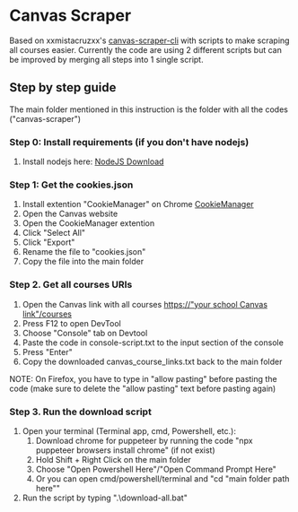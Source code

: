 # Canvas Scraper

Based on xxmistacruzxx's [canvas-scraper-cli](https://github.com/xxmistacruzxx/canvas-scraper-cli) with scripts to make scraping all courses easier.
Currently the code are using 2 different scripts but can be improved by merging all steps into 1 single script.

## Step by step guide

The main folder mentioned in this instruction is the folder with all the codes ("canvas-scraper")

### Step 0: Install requirements (if you don't have nodejs)

1. Install nodejs here: [NodeJS Download](https://nodejs.org/en/download)

### Step 1: Get the cookies.json

1. Install extention "CookieManager" on Chrome [CookieManager](https://chromewebstore.google.com/detail/cookiemanager-cookie-edit/hdhngoamekjhmnpenphenpaiindoinpo?hl=en&pli=1)
2. Open the Canvas website
3. Open the CookieManager extention
4. Click "Select All"
5. Click "Export"
6. Rename the file to "cookies.json"
7. Copy the file into the main folder

### Step 2. Get all courses URIs

1. Open the Canvas link with all courses [https://"your school Canvas link"/courses](https://your-school-Canvas-link/courses)
2. Press F12 to open DevTool
3. Choose "Console" tab on Devtool
4. Paste the code in console-script.txt to the input section of the console
5. Press "Enter"
6. Copy the downloaded canvas_course_links.txt back to the main folder

NOTE: On Firefox, you have to type in "allow pasting" before pasting the code (make sure to delete the "allow pasting" text before pasting again)

### Step 3. Run the download script

1. Open your terminal (Terminal app, cmd, Powershell, etc.):
   1. Download chrome for puppeteer by running the code "npx puppeteer browsers install chrome" (if not exist)
   2. Hold Shift + Right Click on the main folder
   3. Choose "Open Powershell Here"/"Open Command Prompt Here"
   4. Or you can open cmd/powershell/terminal and "cd "main folder path here""
2. Run the script by typing ".\download-all.bat"
